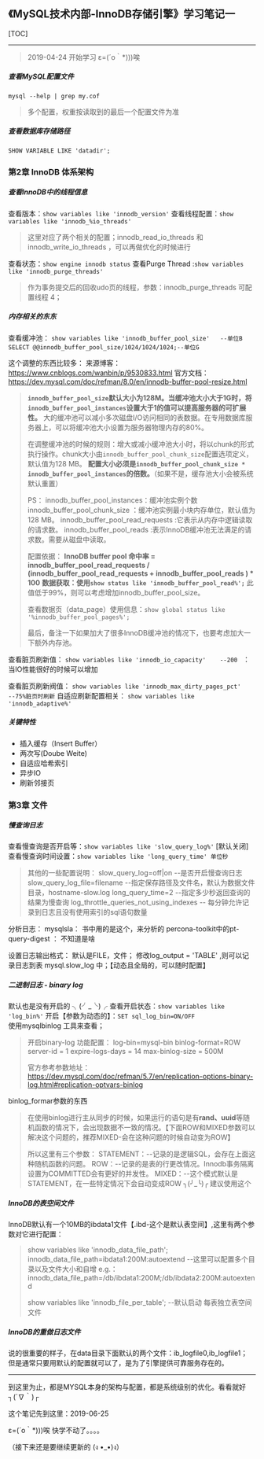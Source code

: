## 《MySQL技术内部-InnoDB存储引擎》学习笔记一

[TOC]

---

> 2019-04-24 开始学习 ε=(´ο｀*)))唉

##### 查看MySQL配置文件

`mysql --help | grep my.cof`

> 多个配置，权重按读取到的最后一个配置文件为准

##### 查看数据库存储路径

`SHOW VARIABLE LIKE 'datadir';`

### 第2章 InnoDB 体系架构

#####  查看InnoDB中的线程信息

查看版本：`show variables like 'innodb_version'`
查看线程配置：`show variables like 'innodb_%io_threads'`

> 这里对应了两个相关的配置；innodb_read_io_threads 和 innodb_write_io_threads ，可以再做优化的时候进行

查看状态：`show engine innodb status`
查看Purge Thread :`show variables like 'innodb_purge_threads'`

> 作为事务提交后的回收udo页的线程，参数：innodb_purge_threads 可配置线程 4；

##### 内存相关的东东

查看缓冲池：
`show variables like 'innodb_buffer_pool_size'   --单位B`
`SELECT @@innodb_buffer_pool_size/1024/1024/1024;--单位G  ` 

这个调整的东西比较多：
来源博客：<https://www.cnblogs.com/wanbin/p/9530833.html>
官方文档：<https://dev.mysql.com/doc/refman/8.0/en/innodb-buffer-pool-resize.html>

> **`innodb_buffer_pool_size`默认大小为128M。当缓冲池大小大于1G时，将`innodb_buffer_pool_instances`设置大于1的值可以提高服务器的可扩展性。**
> 大的缓冲池可以减小多次磁盘I/O访问相同的表数据。在专用数据库服务器上，可以将缓冲池大小设置为服务器物理内存的80%。
>
> 在调整缓冲池的时候的规则：增大或减小缓冲池大小时，将以chunk的形式执行操作。chunk大小由`innodb_buffer_pool_chunk_size`配置选项定义，默认值为128 MB。
> **配置大小必须是`innodb_buffer_pool_chunk_size * innodb_buffer_pool_instances`的倍数。**（如果不是，缓存池大小会被系统默认重置）
>
> PS：
> innodb_buffer_pool_instances：缓冲池实例个数 
> innodb_buffer_pool_chunk_size ：缓冲池实例最小块内存单位，默认值为128 MB。
> innodb_buffer_pool_read_requests :它表示从内存中逻辑读取的请求数。
> innodb_buffer_pool_reads :表示InnoDB缓冲池无法满足的请求数。需要从磁盘中读取。
>
> 配置依据：
> **InnoDB buffer pool 命中率 = innodb_buffer_pool_read_requests / (innodb_buffer_pool_read_requests + innodb_buffer_pool_reads ) * 100** 
> **数据获取：使用`show status like 'innodb_buffer_pool_read%';`**
> 此值低于99%，则可以考虑增加innodb_buffer_pool_size。
>
> 查看数据页（data_page）使用信息：`show global status like '%innodb_buffer_pool_pages%';`
>
> 最后，备注一下如果加大了很多InnoDB缓冲池的情况下，也要考虑加大一下额外内存池。

查看脏页刷新值：
`show variables like 'innodb_io_capacity'    --200 `   ：当IO性能很好的时候可以增加

查看脏页刷新阀值：
`show variables like 'innodb_max_dirty_pages_pct'    --75%脏页时刷新`
自适应刷新配置相关：
`show variables like 'innodb_adaptive%' `

##### 关键特性

* 插入缓存（Insert Buffer）
* 两次写(Doube Weite)
* 自适应哈希索引
* 异步IO
* 刷新邻接页

### 第3章 文件

##### 慢查询日志

查看慢查询是否开启等：`show variables like 'slow_query_log%'` [默认关闭]
查看慢查询时间设置：`show variables like 'long_query_time' 单位秒`

> 其他的一些配置说明：
> slow_query_log=off|on     --是否开启慢查询日志
> slow_query_log_file=filename --指定保存路径及文件名，默认为数据文件目录，hostname-slow.log
> long_query_time=2    --指定多少秒返回查询的结果为慢查询
> log_throttle_queries_not_using_indexes   -- 每分钟允许记录到日志且没有使用索引的sql语句数量

分析日志：
mysqlsla： 书中用的是这个，来分析的
percona-toolkit中的pt-query-digest ： 不知道是啥

设置日志输出格式：
默认是FILE，文件；
修改log_output = 'TABLE' ,则可以记录日志到表 mysql.slow_log 中；【动态且全局的，可以随时配置】

##### 二进制日志 - binary log

默认也是没有开启的 ╮(╯_╰)╭
查看开启状态：`show variables like 'log_bin%'`
开启【参数为动态的】：`SET sql_log_bin=ON/OFF`    
使用mysqlbinlog 工具来查看；

>  开启binary-log 功能配置：
> log-bin=mysql-bin 
> binlog-format=ROW 
> server-id = 1 
> expire-logs-days = 14
> max-binlog-size = 500M
>
> 官方参考参数地址：<https://dev.mysql.com/doc/refman/5.7/en/replication-options-binary-log.html#replication-optvars-binlog>

binlog_formar参数的东西

> 在使用binlog进行主从同步的时候，如果运行的语句是有**rand、uuid**等随机函数的情况下，会出现数据不一致的情况。【下面ROW和MIXED参数可以解决这个问题的，推荐MIXED-会在这种问题的时候自动变为ROW】
>
> 所以这里有三个参数：
> STATEMENT：--记录的是逻辑SQL，会存在上面这种随机函数的问题。
> ROW：--记录的是表的行更改情况。Innodb事务隔离设置为COMMITTED会有更好的并发性。
> MIXED：--这个模式默认是STATEMENT，在一些特定情况下会自动变成ROW ╮(╯_╰)╭ 建议使用这个

##### InnoDB的表空间文件

InnoDB默认有一个10MB的ibdata1文件【.ibd-这个是默认表空间】,这里有两个参数对它进行配置：

> show variables like 'innodb_data_file_path'; 
> innodb_data_file_path=ibdata1:200M:autoextend    --这里可以配置多个目录以及文件大小和自增
> e.g.：innodb_data_file_path=/db/ibdata1:200M;/db/ibdata2:200M:autoextend
>
> show variables like 'innodb_file_per_table';   --默认启动  每表独立表空间文件

##### InnoDB的重做日志文件

说的很重要的样子，在data目录下面默认的两个文件：ib_logfile0,ib_logfile1；
但是通常只要用默认的配置就可以了，是为了引擎提供可靠服务存在的。

---

到这里为止，都是MYSQL本身的架构与配置，都是系统级别的优化。看看就好 ┐(´∇｀)┌

这个笔记先到这里：2019-06-25 

ε=(´ο｀*)))唉 快学不动了。。。。

（接下来还是要继续更新的 (ง •_•)ง）





